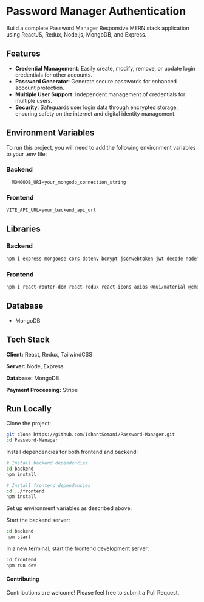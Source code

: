 # Password Manager Authentication

Build a complete Password Manager Responsive MERN stack application using ReactJS, Redux, Node.js, MongoDB, and Express.

## Features

- **Credential Management**: Easily create, modify, remove, or update login credentials for other accounts.
- **Password Generator**: Generate secure passwords for enhanced account protection.
- **Multiple User Support**: Independent management of credentials for multiple users.
- **Security**: Safeguards user login data through encrypted storage, ensuring safety on the internet and digital identity management.

## Environment Variables

To run this project, you will need to add the following environment variables to your .env file:

### Backend
      MONGODB_URI=your_mongodb_connection_string

### Frontend
    VITE_API_URL=your_backend_api_url


## Libraries

### Backend
```bash
npm i express mongoose cors dotenv bcrypt jsonwebtoken jwt-decode nodemon
```

### Frontend
```bash
npm i react-router-dom react-redux react-icons axios @mui/material @emotion/react @emotion/styled @mui/icons-material @reduxjs/toolkit jwt-decode
```

## Database
- MongoDB

## Tech Stack

**Client:** React, Redux, TailwindCSS

**Server:** Node, Express

**Database:** MongoDB

**Payment Processing:** Stripe



## Run Locally

Clone the project:

```bash
git clone https://github.com/IshantSomani/Password-Manager.git
cd Password-Manager
```

Install dependencies for both frontend and backend:

```bash
# Install backend dependencies
cd backend
npm install

# Install frontend dependencies
cd ../frontend
npm install
```
Set up environment variables as described above.

Start the backend server:
```bash
cd backend
npm start
```

In a new terminal, start the frontend development server:

```bash
cd frontend
npm run dev
```

#### Contributing
Contributions are welcome! Please feel free to submit a Pull Request.